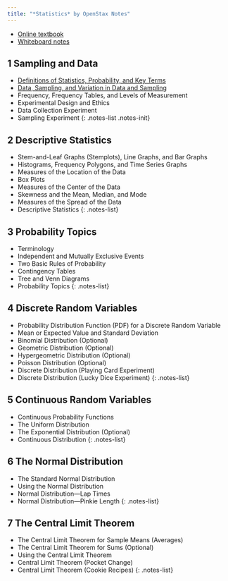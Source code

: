```yaml
---
title: "*Statistics* by OpenStax Notes"
---
```


- [Online textbook](https://openstax.org/books/statistics/pages/1-introduction)
- [Whiteboard notes](https://1drv.ms/o/c/c4097c61e06a2b97/EpojsyS4IFdOp0qZoDZdHikBZAinLWQ3ncbWjBZVKo0vtQ?e=5egVmL)

## 1 Sampling and Data

- [Definitions of Statistics, Probability, and Key Terms](./1-1-definitions-of-statistics-probability-and-key-terms.md)
- [Data, Sampling, and Variation in Data and Sampling](./1-2-data-sampling-and-variation-in-data-and-sampling.md)
- Frequency, Frequency Tables, and Levels of Measurement
- Experimental Design and Ethics
- Data Collection Experiment
- Sampling Experiment
{: .notes-list .notes-init}

## 2 Descriptive Statistics

- Stem-and-Leaf Graphs (Stemplots), Line Graphs, and Bar Graphs
- Histograms, Frequency Polygons, and Time Series Graphs
- Measures of the Location of the Data
- Box Plots
- Measures of the Center of the Data
- Skewness and the Mean, Median, and Mode
- Measures of the Spread of the Data
- Descriptive Statistics
{: .notes-list}

## 3 Probability Topics

- Terminology
- Independent and Mutually Exclusive Events
- Two Basic Rules of Probability
- Contingency Tables
- Tree and Venn Diagrams
- Probability Topics
{: .notes-list}

## 4 Discrete Random Variables

- Probability Distribution Function (PDF) for a Discrete Random Variable
- Mean or Expected Value and Standard Deviation
- Binomial Distribution (Optional)
- Geometric Distribution (Optional)
- Hypergeometric Distribution (Optional)
- Poisson Distribution (Optional)
- Discrete Distribution (Playing Card Experiment)
- Discrete Distribution (Lucky Dice Experiment)
{: .notes-list}

## 5 Continuous Random Variables

- Continuous Probability Functions
- The Uniform Distribution
- The Exponential Distribution (Optional)
- Continuous Distribution
{: .notes-list}

## 6 The Normal Distribution

- The Standard Normal Distribution
- Using the Normal Distribution
- Normal Distribution—Lap Times
- Normal Distribution—Pinkie Length
{: .notes-list}

## 7 The Central Limit Theorem

- The Central Limit Theorem for Sample Means (Averages)
- The Central Limit Theorem for Sums (Optional)
- Using the Central Limit Theorem
- Central Limit Theorem (Pocket Change)
- Central Limit Theorem (Cookie Recipes)
{: .notes-list}
